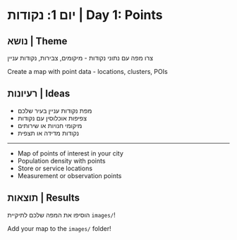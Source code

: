 # יום 1: נקודות | Day 1: Points

## נושא | Theme
צרו מפה עם נתוני נקודות - מיקומים, צבירות, נקודות עניין

Create a map with point data - locations, clusters, POIs

## רעיונות | Ideas
- מפת נקודות עניין בעיר שלכם
- צפיפות אוכלוסין עם נקודות
- מיקומי חנויות או שירותים
- נקודות מדידה או תצפית

---

- Map of points of interest in your city
- Population density with points
- Store or service locations
- Measurement or observation points

## תוצאות | Results
הוסיפו את המפה שלכם לתיקיית `images/`!

Add your map to the `images/` folder!
